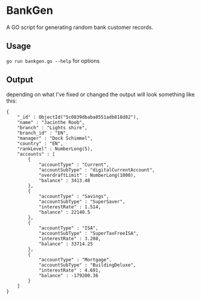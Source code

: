 # BankGen
A GO script for generating random bank customer records. 
## Usage
`go run bankgen.go --help` for options
## Output
depending on what I've fixed or changed the output will look something like this:
```
{
	"_id" : ObjectId("5c0839dbaba8551adb818d82"),
	"name" : "Jacinthe Roob",
	"branch" : "Lights shire",
	"branch_id" : "EN",
	"manager" : "Dock Schimmel",
	"country" : "EN",
	"rankLevel" : NumberLong(5),
	"accounts" : [
		{
			"accountType" : "Current",
			"accountSubType" : "digitalCurrentAccount",
			"overdraftLimit" : NumberLong(1000),
			"balance" : 3413.48
		},
		{
			"accountType" : "Savings",
			"accountSubType" : "SuperSaver",
			"interestRate" : 1.514,
			"balance" : 22140.5
		},
		{
			"accountType" : "ISA",
			"accountSubType" : "SuperTaxFreeISA",
			"interestRate" : 3.208,
			"balance" : 33714.25
		},
		{
			"accountType" : "Mortgage",
			"accountSubType" : "BuildingDeluxe",
			"interestRate" : 4.691,
			"balance" : -179200.36
		}
	]
}
```
